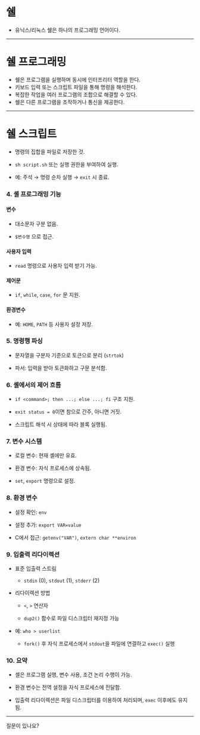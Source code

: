 
# 쉘

- 유닉스/리눅스 쉘은 하나의 프로그래밍 언어이다.

---
# 쉘 프로그래밍

- 쉘은 프로그램을 실행하며 동시에 인터프리터 역할을 한다.
- 키보드 입력 또는 스크립트 파일을 통해 명령을 해석한다.
- 복잡한 작업을 여러 프로그램의 조합으로 해결할 수 있다.
- 쉘은 다른 프로그램을 조작하거나 통신을 제공한다.

---
# 쉘 스크립트

- 명령의 집합을 파일로 저장한 것.
    
- `sh script.sh` 또는 실행 권한을 부여하여 실행.
    
- 예: 주석 → 명령 순차 실행 → `exit` 시 종료.
    

### 4. 셸 프로그래밍 기능

#### 변수

- 대소문자 구분 없음.
    
- `$변수명` 으로 접근.
    

#### 사용자 입력

- `read` 명령으로 사용자 입력 받기 가능.
    

#### 제어문

- `if`, `while`, `case`, `for` 문 지원.
    

#### 환경변수

- 예: `HOME`, `PATH` 등 사용자 설정 저장.
    

### 5. 명령행 파싱

- 문자열을 구분자 기준으로 토큰으로 분리 (`strtok`)
    
- 파서: 입력을 받아 토큰화하고 구문 분석함.
    

### 6. 셸에서의 제어 흐름

- `if <command>; then ...; else ...; fi` 구조 지원.
    
- `exit status = 0`이면 참으로 간주, 아니면 거짓.
    
- 스크립트 해석 시 상태에 따라 블록 실행됨.
    

### 7. 변수 시스템

- 로컬 변수: 현재 셸에만 유효.
    
- 환경 변수: 자식 프로세스에 상속됨.
    
- `set`, `export` 명령으로 설정.
    

### 8. 환경 변수

- 설정 확인: `env`
    
- 설정 추가: `export VAR=value`
    
- C에서 접근: `getenv("VAR")`, `extern char **environ`
    

### 9. 입출력 리다이렉션

- 표준 입출력 스트림
    
    - `stdin` (0), `stdout` (1), `stderr` (2)
        
- 리다이렉션 방법
    
    - `<`, `>` 연산자
        
    - `dup2()` 함수로 파일 디스크립터 재지정 가능
        
- 예: `who > userlist`
    
    - `fork()` 후 자식 프로세스에서 `stdout`을 파일에 연결하고 `exec()` 실행
        

### 10. 요약

- 셸은 프로그램 실행, 변수 사용, 조건 논리 수행이 가능.
    
- 환경 변수는 전역 설정을 자식 프로세스에 전달함.
    
- 입출력 리다이렉션은 파일 디스크립터를 이용하여 처리되며, `exec` 이후에도 유지됨.
    

---

질문이 있나요?